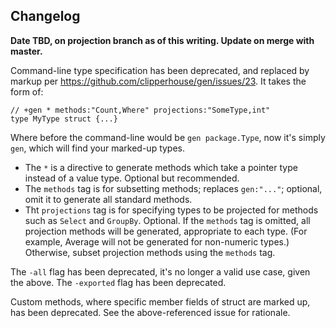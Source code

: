 ## Changelog

**Date TBD, on projection branch as of this writing. Update on merge with master.**

Command-line type specification has been deprecated, and replaced by markup per https://github.com/clipperhouse/gen/issues/23. It takes the form of:

```
// +gen * methods:"Count,Where" projections:"SomeType,int"
type MyType struct {...}
```
Where before the command-line would be `gen package.Type`, now it's simply `gen`, which will find your marked-up types.

- The `*` is a directive to generate methods which take a pointer type instead of a value type. Optional but recommended.
- The `methods` tag is for subsetting methods; replaces `gen:"..."`; optional, omit it to generate all standard methods.
- Tht `projections` tag is for specifying types to be projected for methods such as `Select` and `GroupBy`. Optional. If the `methods` tag is omitted, all projection methods will be generated, appropriate to each type. (For example, Average will not be generated for non-numeric types.) Otherwise, subset projection methods using the `methods` tag.

The `-all` flag has been deprecated, it's no longer a valid use case, given the above. The `-exported` flag has been deprecated.

Custom methods, where specific member fields of struct are marked up, has been deprecated. See the above-referenced issue for rationale.